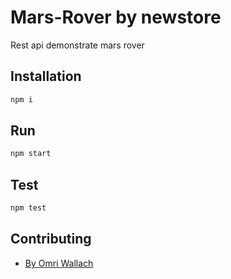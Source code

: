 # Mars-Rover by newstore

Rest api demonstrate mars rover

## Installation

```bash
npm i
```

## Run

```bash
npm start
```

## Test

```bash
npm test
```

## Contributing

 - [By Omri Wallach](https://www.linkedin.com/in/omri-wallach-19989a113/)
